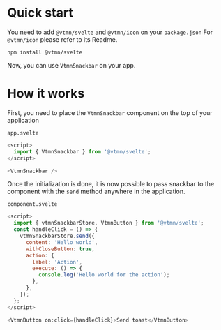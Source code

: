 # Quick start

You need to add `@vtmn/svelte` and `@vtmn/icon` on your `package.json`
For `@vtmn/icon` please refer to its Readme.

```
npm install @vtmn/svelte
```

Now, you can use `VtmnSnackbar` on your app.

# How it works

First, you need to place the `VtmnSnackbar` component on the top of your application

`app.svelte`

```javascript
<script>
  import { VtmnSnackbar } from '@vtmn/svelte';
</script>

<VtmnSnackbar />
```

Once the initialization is done, it is now possible to pass snackbar to the component with the `send` method anywhere in the application.

`component.svelte`

```javascript
<script>
  import { vtmnSnackbarStore, VtmnButton } from '@vtmn/svelte';
  const handleClick = () => {
    vtmnSnackbarStore.send({
      content: 'Hello world',
      withCloseButton: true,
      action: {
        label: 'Action',
        execute: () => {
          console.log('Hello world for the action');
        },
      },
    });
  };
</script>

<VtmnButton on:click={handleClick}>Send toast</VtmnButton>
```
